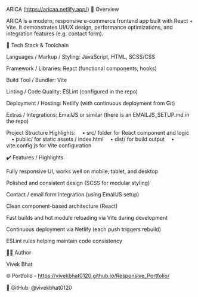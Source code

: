 ARICA (https://aricaa.netlify.app/)
📘 Overview

ARICA is a modern, responsive e-commerce frontend app built with React + Vite. It demonstrates UI/UX design, performance optimizations, and integration features (e.g. contact form).

🧰 Tech Stack & Toolchain

Languages / Markup / Styling: JavaScript, HTML, SCSS/CSS

Framework / Libraries: React (functional components, hooks)

Build Tool / Bundler: Vite

Linting / Code Quality: ESLint (configured in the repo)

Deployment / Hosting: Netlify (with continuous deployment from Git)

Extras / Integrations: EmailJS or similar (there is an EMAILJS_SETUP.md in the repo)

Project Structure Highlights:
  • src/ folder for React component and logic
  • public/ for static assets / index.html
  • dist/ for build output
  • vite.config.js for Vite configuration

✔️ Features / Highlights

Fully responsive UI, works well on mobile, tablet, and desktop

Polished and consistent design (SCSS for modular styling)

Contact / email form integration (using EmailJS setup)

Clean component-based architecture (React)

Fast builds and hot module reloading via Vite during development

Continuous deployment via Netlify (each push triggers rebuild)

ESLint rules helping maintain code consistency

👨‍💻 Author

Vivek Bhat

🌐 Portfolio - https://vivekbhat0120.github.io/Responsive_Portfolio/

💼 GitHub: @vivekbhat0120
